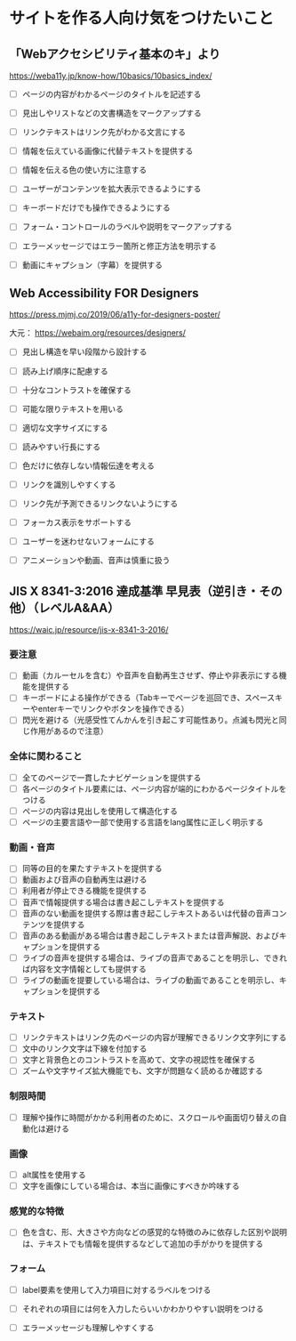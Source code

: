 # サイトを作る人向け気をつけたいこと

## 「Webアクセシビリティ基本のキ」より

https://weba11y.jp/know-how/10basics/10basics_index/

 - [ ] ページの内容がわかるページのタイトルを記述する
 - [ ] 見出しやリストなどの文書構造をマークアップする
 - [ ] リンクテキストはリンク先がわかる文言にする
 - [ ] 情報を伝えている画像に代替テキストを提供する
 - [ ] 情報を伝える色の使い方に注意する
 - [ ] ユーザーがコンテンツを拡大表示できるようにする
 - [ ] キーボードだけでも操作できるようにする
 - [ ] フォーム・コントロールのラベルや説明をマークアップする
 - [ ] エラーメッセージではエラー箇所と修正方法を明示する
 - [ ] 動画にキャプション（字幕）を提供する
 

## Web Accessibility FOR Designers

https://press.mjmj.co/2019/06/a11y-for-designers-poster/

大元：
https://webaim.org/resources/designers/

- [ ] 見出し構造を早い段階から設計する
- [ ] 読み上げ順序に配慮する
- [ ] 十分なコントラストを確保する
- [ ] 可能な限りテキストを用いる
- [ ] 適切な文字サイズにする
- [ ] 読みやすい行長にする
- [ ] 色だけに依存しない情報伝達を考える
- [ ] リンクを識別しやすくする
- [ ] リンク先が予測できるリンクないようにする
- [ ] フォーカス表示をサポートする
- [ ] ユーザーを迷わせないフォームにする
- [ ] アニメーションや動画、音声は慎重に扱う


## JIS X 8341-3:2016 達成基準 早見表（逆引き・その他）（レベルA&AA）

https://waic.jp/resource/jis-x-8341-3-2016/

### 要注意
- [ ] 動画（カルーセルを含む）や音声を自動再生させず、停止や非表示にする機能を提供する
- [ ] キーボードによる操作ができる（Tabキーでページを巡回でき、スペースキーやenterキーでリンクやボタンを操作できる）
- [ ] 閃光を避ける（光感受性てんかんを引き起こす可能性あり。点滅も閃光と同じ作用があるので注意）

### 全体に関わること
- [ ] 全てのページで一貫したナビゲーションを提供する
- [ ] 各ページのタイトル要素には、ページ内容が端的にわかるページタイトルをつける
- [ ] ページの内容は見出しを使用して構造化する
- [ ] ページの主要言語や一部で使用する言語をlang属性に正しく明示する

### 動画・音声
- [ ] 同等の目的を果たすテキストを提供する
- [ ] 動画および音声の自動再生は避ける
- [ ] 利用者が停止できる機能を提供する
- [ ] 音声で情報提供する場合は書き起こしテキストを提供する
- [ ] 音声のない動画を提供する際は書き起こしテキストあるいは代替の音声コンテンツを提供する
- [ ] 音声のある動画がある場合は書き起こしテキストまたは音声解説、およびキャプションを提供する
- [ ] ライブの音声を提供する場合は、ライブの音声であることを明示し、できれば内容を文字情報としても提供する
- [ ] ライブの動画を提要している場合は、ライブの動画であることを明示し、キャプションを提供する

### テキスト
- [ ] リンクテキストはリンク先のページの内容が理解できるリンク文字列にする
- [ ] 文中のリンク文字は下線を付加する
- [ ] 文字と背景色とのコントラストを高めて、文字の視認性を確保する
- [ ] ズームや文字サイズ拡大機能でも、文字が問題なく読めるか確認する

### 制限時間
- [ ] 理解や操作に時間がかかる利用者のために、スクロールや画面切り替えの自動化は避ける

### 画像
- [ ] alt属性を使用する
- [ ] 文字を画像にしている場合は、本当に画像にすべきか吟味する

### 感覚的な特徴
- [ ] 色を含む、形、大きさや方向などの感覚的な特徴のみに依存した区別や説明は、テキストでも情報を提供するなどして追加の手がかりを提供する

### フォーム
- [ ] label要素を使用して入力項目に対するラベルをつける
- [ ] それぞれの項目には何を入力したらいいかわかりやすい説明をつける
- [ ] エラーメッセージも理解しやすくする

